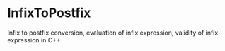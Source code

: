 # InfixToPostfix
Infix to postfix conversion, evaluation of infix expression, validity of infix expression in C++
